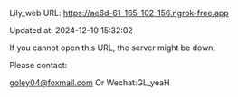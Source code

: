 Lily_web URL: https://ae6d-61-165-102-156.ngrok-free.app

Updated at: 2024-12-10 15:32:02

If you cannot open this URL, the server might be down.

Please contact: 

goley04@foxmail.com Or Wechat:GL_yeaH